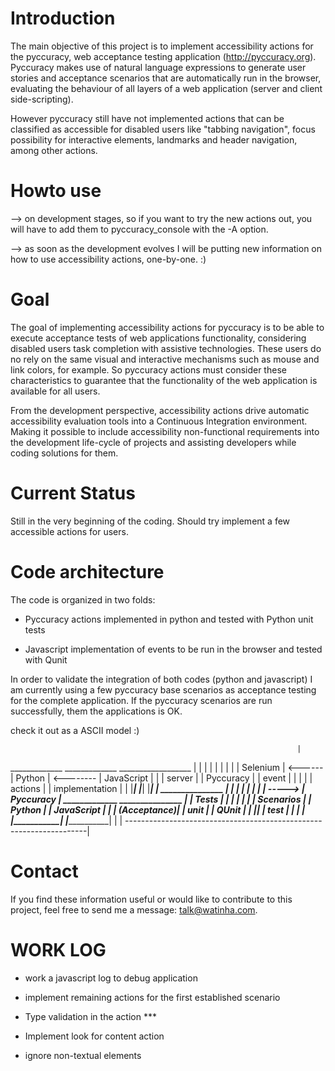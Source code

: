Introduction
============
The main objective of this project is to implement accessibility actions for the pyccuracy, web acceptance testing application (http://pyccuracy.org). Pyccuracy makes use of natural language expressions to generate user stories and acceptance scenarios that are automatically run in the browser, evaluating the behaviour of all layers of a web application (server and client side-scripting).

However pyccuracy still have not implemented actions that can be classified as accessible for disabled users like "tabbing navigation", focus possibility for interactive elements, landmarks and header navigation, among other actions.

Howto use
=========

--> on development stages, so if you want to try the new actions out, you will have to add them to pyccuracy\_console with the -A option.

--> as soon as the development evolves I will be putting new information on how to use accessibility actions, one-by-one. :)

Goal
====
The goal of implementing accessibility actions for pyccuracy is to be able to execute acceptance tests of web applications functionality, considering disabled users task completion with assistive technologies. These users do no rely on the same visual and interactive mechanisms such as mouse and link colors, for example. So pyccuracy actions must consider these characteristics to guarantee that the functionality of the web application is available for all users.

From the development perspective, accessibility actions drive automatic accessibility evaluation tools into a Continuous Integration environment. Making it possible to include accessibility non-functional requirements into the development life-cycle of projects and assisting developers while coding solutions for them.

Current Status
==============
Still in the very beginning of the coding. Should try implement a few accessible actions for users.

Code architecture
=================
The code is organized in two folds:

- Pyccuracy actions implemented in python and tested with Python unit tests

- Javascript implementation of events to be run in the browser and tested with Qunit

In order to validate the integration of both codes (python and javascript) I am currently using a few pyccuracy base scenarios as acceptance testing for the complete application. If the pyccuracy scenarios are run successfully, them the applications is OK.

check it out as a ASCII model :)

                                                                    |
_____________         _____________           __________________    |
|           |         |           |           |                |    |
| Selenium  | <------ |  Python   | <-------- |   JavaScript   |    |
|  server   |         | Pyccuracy |           |     event      |    |
|           |         |  actions  |           | implementation |    |
|___________|         |___________|           |________________|    |        _______________
                            |                          |            |        |             |
                            |                          |            | -----> |  Pyccuracy  |
                      _____________              _______________    |        |    Tests    |
                      |           |              |             |    |        |  Scenarios  |
                      |  Python   |              |  JavaScript |    |        | (Acceptance)|
                      |   unit    |              |    QUnit    |    |        |_____________|
                      |   test    |              |             |    |
                      |___________|              |_____________|    |
                                                                    |
--------------------------------------------------------------------|

Contact
=======
If you find these information useful or would like to contribute to this project, feel free to send me a message: talk@watinha.com.

WORK LOG
========

- work a javascript log to debug application

- implement remaining actions for the first established scenario

- Type validation in the action ***

- Implement look for content action

- ignore non-textual elements
